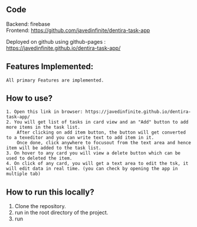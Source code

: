 Code
------

Backend: firebase  
Frontend: https://github.com/javedinfinite/dentira-task-app

Deployed on github using github-pages : https://javedinfinite.github.io/dentira-task-app/


Features Implemented: 
------------------------

	All primary Features are implemented.
		 
How to use?
--------------

	1. Open this link in browser: https://javedinfinite.github.io/dentira-task-app/
	2. You will get list of tasks in card view and an "Add" button to add more items in the task list.
		After clicking on add item button, the button will get converted to a texeditor and you can write text to add item in it.
		Once done, click anywhere to focusout from the text area and hence item will be added to the task list.
	3. On hover to any card you will view a delete button which can be used to deleted the item.
	4. On click of any card, you will get a text area to edit the tsk, it will edit data in real time. (you can check by opening the app in multiple tab)
	
	
How to run this locally?
--------------------------

1. Clone the repository.
2. run <npm install> in the root directory of the project.
3. run <npm start>
